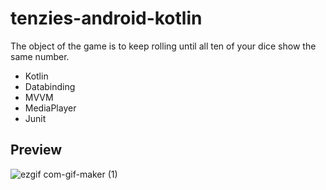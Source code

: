 # tenzies-android-kotlin
The object of the game is to keep rolling until all ten of your dice show the same number.
- Kotlin
- Databinding
- MVVM
- MediaPlayer
- Junit

## Preview

![ezgif com-gif-maker (1)](https://user-images.githubusercontent.com/29106855/215167096-3b289be7-f946-4a86-b88c-baa2b666e821.gif)
